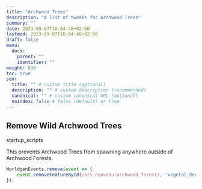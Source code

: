 ```yaml
---
title: "Archwood Trees"
description: "A list of tweaks for Archwood Trees"
summary: ""
date: 2023-09-07T16:04:48+02:00
lastmod: 2023-09-07T16:04:48+02:00
draft: false
menu:
  docs:
    parent: ""
    identifier: ""
weight: 810
toc: true
seo:
  title: "" # custom title (optional)
  description: "" # custom description (recommended)
  canonical: "" # custom canonical URL (optional)
  noindex: false # false (default) or true
---
```


## Remove Wild Archwood Trees

<span class="badge text-bg-dark startup-scripts">startup_scripts</span>

This prevents Archwood Trees from spawning anywhere outside of Archwood Forests.

```js
WorldgenEvents.remove(event => {
    event.removeFeatureById(/ars_nouveau:archwood_forest/, 'vegetal_decoration', ['ars_nouveau:placed_mixed_archwoods', 'ars_elemental:flashing_archwood'], );
});
```
